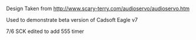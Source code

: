 Design Taken from http://www.scary-terry.com/audioservo/audioservo.htm

Used to demonstrate beta version of Cadsoft Eagle v7

7/6 SCK edited to add 555 timer 
